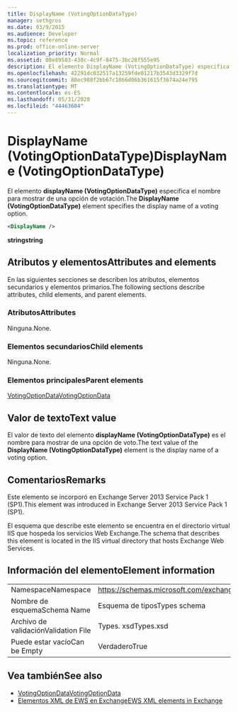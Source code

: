 ```yaml
---
title: DisplayName (VotingOptionDataType)
manager: sethgros
ms.date: 03/9/2015
ms.audience: Developer
ms.topic: reference
ms.prod: office-online-server
localization_priority: Normal
ms.assetid: 08e89583-438c-4c9f-8475-3bc28f555e95
description: El elemento DisplayName (VotingOptionDataType) especifica el nombre para mostrar de una opción de votación.
ms.openlocfilehash: 42291dc032517a13259fde01217b3543d3329f7d
ms.sourcegitcommit: 88ec988f2bb67c1866d06b361615f3674a24e795
ms.translationtype: MT
ms.contentlocale: es-ES
ms.lasthandoff: 05/31/2020
ms.locfileid: "44463604"
---
```

# <a name="displayname-votingoptiondatatype"></a><span data-ttu-id="dd0c6-103">DisplayName (VotingOptionDataType)</span><span class="sxs-lookup"><span data-stu-id="dd0c6-103">DisplayName (VotingOptionDataType)</span></span>

<span data-ttu-id="dd0c6-104">El elemento **displayName (VotingOptionDataType)** especifica el nombre para mostrar de una opción de votación.</span><span class="sxs-lookup"><span data-stu-id="dd0c6-104">The **DisplayName (VotingOptionDataType)** element specifies the display name of a voting option.</span></span> 
  
```XML
<DisplayName />
```

 <span data-ttu-id="dd0c6-105">**string**</span><span class="sxs-lookup"><span data-stu-id="dd0c6-105">**string**</span></span>
## <a name="attributes-and-elements"></a><span data-ttu-id="dd0c6-106">Atributos y elementos</span><span class="sxs-lookup"><span data-stu-id="dd0c6-106">Attributes and elements</span></span>

<span data-ttu-id="dd0c6-107">En las siguientes secciones se describen los atributos, elementos secundarios y elementos primarios.</span><span class="sxs-lookup"><span data-stu-id="dd0c6-107">The following sections describe attributes, child elements, and parent elements.</span></span>
  
### <a name="attributes"></a><span data-ttu-id="dd0c6-108">Atributos</span><span class="sxs-lookup"><span data-stu-id="dd0c6-108">Attributes</span></span>

<span data-ttu-id="dd0c6-109">Ninguna.</span><span class="sxs-lookup"><span data-stu-id="dd0c6-109">None.</span></span>
  
### <a name="child-elements"></a><span data-ttu-id="dd0c6-110">Elementos secundarios</span><span class="sxs-lookup"><span data-stu-id="dd0c6-110">Child elements</span></span>

<span data-ttu-id="dd0c6-111">Ninguna.</span><span class="sxs-lookup"><span data-stu-id="dd0c6-111">None.</span></span>
  
### <a name="parent-elements"></a><span data-ttu-id="dd0c6-112">Elementos principales</span><span class="sxs-lookup"><span data-stu-id="dd0c6-112">Parent elements</span></span>

[<span data-ttu-id="dd0c6-113">VotingOptionData</span><span class="sxs-lookup"><span data-stu-id="dd0c6-113">VotingOptionData</span></span>](votingoptiondata.md)
  
## <a name="text-value"></a><span data-ttu-id="dd0c6-114">Valor de texto</span><span class="sxs-lookup"><span data-stu-id="dd0c6-114">Text value</span></span>

<span data-ttu-id="dd0c6-115">El valor de texto del elemento **displayName (VotingOptionDataType)** es el nombre para mostrar de una opción de voto.</span><span class="sxs-lookup"><span data-stu-id="dd0c6-115">The text value of the **DisplayName (VotingOptionDataType)** element is the display name of a voting option.</span></span> 
  
## <a name="remarks"></a><span data-ttu-id="dd0c6-116">Comentarios</span><span class="sxs-lookup"><span data-stu-id="dd0c6-116">Remarks</span></span>

<span data-ttu-id="dd0c6-117">Este elemento se incorporó en Exchange Server 2013 Service Pack 1 (SP1).</span><span class="sxs-lookup"><span data-stu-id="dd0c6-117">This element was introduced in Exchange Server 2013 Service Pack 1 (SP1).</span></span>
  
<span data-ttu-id="dd0c6-118">El esquema que describe este elemento se encuentra en el directorio virtual IIS que hospeda los servicios Web Exchange.</span><span class="sxs-lookup"><span data-stu-id="dd0c6-118">The schema that describes this element is located in the IIS virtual directory that hosts Exchange Web Services.</span></span>
  
## <a name="element-information"></a><span data-ttu-id="dd0c6-119">Información del elemento</span><span class="sxs-lookup"><span data-stu-id="dd0c6-119">Element information</span></span>

|||
|:-----|:-----|
|<span data-ttu-id="dd0c6-120">Namespace</span><span class="sxs-lookup"><span data-stu-id="dd0c6-120">Namespace</span></span>  <br/> |https://schemas.microsoft.com/exchange/services/2006/types  <br/> |
|<span data-ttu-id="dd0c6-121">Nombre de esquema</span><span class="sxs-lookup"><span data-stu-id="dd0c6-121">Schema Name</span></span>  <br/> |<span data-ttu-id="dd0c6-122">Esquema de tipos</span><span class="sxs-lookup"><span data-stu-id="dd0c6-122">Types schema</span></span>  <br/> |
|<span data-ttu-id="dd0c6-123">Archivo de validación</span><span class="sxs-lookup"><span data-stu-id="dd0c6-123">Validation File</span></span>  <br/> |<span data-ttu-id="dd0c6-124">Types. xsd</span><span class="sxs-lookup"><span data-stu-id="dd0c6-124">Types.xsd</span></span>  <br/> |
|<span data-ttu-id="dd0c6-125">Puede estar vacío</span><span class="sxs-lookup"><span data-stu-id="dd0c6-125">Can be Empty</span></span>  <br/> |<span data-ttu-id="dd0c6-126">Verdadero</span><span class="sxs-lookup"><span data-stu-id="dd0c6-126">True</span></span>  <br/> |
   
## <a name="see-also"></a><span data-ttu-id="dd0c6-127">Vea también</span><span class="sxs-lookup"><span data-stu-id="dd0c6-127">See also</span></span>

- [<span data-ttu-id="dd0c6-128">VotingOptionData</span><span class="sxs-lookup"><span data-stu-id="dd0c6-128">VotingOptionData</span></span>](votingoptiondata.md)
- [<span data-ttu-id="dd0c6-129">Elementos XML de EWS en Exchange</span><span class="sxs-lookup"><span data-stu-id="dd0c6-129">EWS XML elements in Exchange</span></span>](ews-xml-elements-in-exchange.md)

